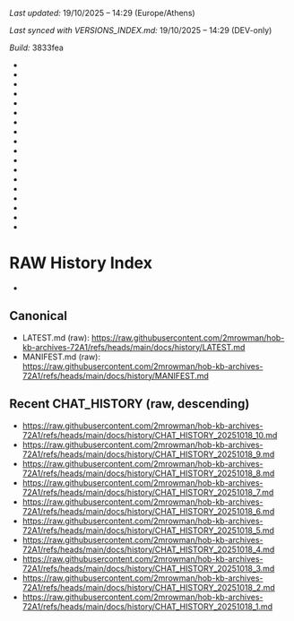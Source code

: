 *Last updated:* 19/10/2025 – 14:29 (Europe/Athens)

*Last synced with VERSIONS_INDEX.md:* 19/10/2025 – 14:29 (DEV-only)

*Build:* 3833fea



*



*



*



*



*



*



*



*



*



*



*



*

*
*
*
*
*
*
# RAW History Index
*

## Canonical
- LATEST.md (raw): https://raw.githubusercontent.com/2mrowman/hob-kb-archives-72A1/refs/heads/main/docs/history/LATEST.md
- MANIFEST.md (raw): https://raw.githubusercontent.com/2mrowman/hob-kb-archives-72A1/refs/heads/main/docs/history/MANIFEST.md

## Recent CHAT_HISTORY (raw, descending)
<!-- Διατήρησε μόνο τις πιο πρόσφατες 5–10 εγγραφές -->
- https://raw.githubusercontent.com/2mrowman/hob-kb-archives-72A1/refs/heads/main/docs/history/CHAT_HISTORY_20251018_10.md
- https://raw.githubusercontent.com/2mrowman/hob-kb-archives-72A1/refs/heads/main/docs/history/CHAT_HISTORY_20251018_9.md
- https://raw.githubusercontent.com/2mrowman/hob-kb-archives-72A1/refs/heads/main/docs/history/CHAT_HISTORY_20251018_8.md
- https://raw.githubusercontent.com/2mrowman/hob-kb-archives-72A1/refs/heads/main/docs/history/CHAT_HISTORY_20251018_7.md
- https://raw.githubusercontent.com/2mrowman/hob-kb-archives-72A1/refs/heads/main/docs/history/CHAT_HISTORY_20251018_6.md
- https://raw.githubusercontent.com/2mrowman/hob-kb-archives-72A1/refs/heads/main/docs/history/CHAT_HISTORY_20251018_5.md
- https://raw.githubusercontent.com/2mrowman/hob-kb-archives-72A1/refs/heads/main/docs/history/CHAT_HISTORY_20251018_4.md
- https://raw.githubusercontent.com/2mrowman/hob-kb-archives-72A1/refs/heads/main/docs/history/CHAT_HISTORY_20251018_3.md
- https://raw.githubusercontent.com/2mrowman/hob-kb-archives-72A1/refs/heads/main/docs/history/CHAT_HISTORY_20251018_2.md
- https://raw.githubusercontent.com/2mrowman/hob-kb-archives-72A1/refs/heads/main/docs/history/CHAT_HISTORY_20251018_1.md
